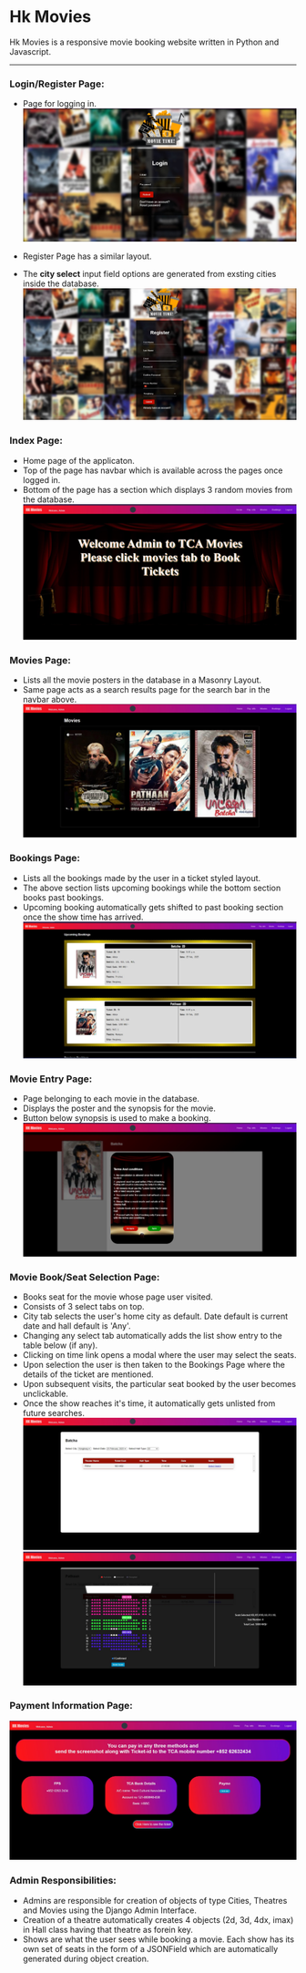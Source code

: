 # Hk Movies

 Hk Movies is a responsive movie booking website written in Python and Javascript.
___
### Login/Register Page:
- Page for logging in.
![image](https://raw.githubusercontent.com/Abhitator216/TCA_HK_Movies_Ticketing/main/FinalProject/documents/1.jpg)

- Register Page has a similar layout. 
- The **city select** input field options are generated from exsting cities inside the database.
![image](https://raw.githubusercontent.com/Abhitator216/TCA_HK_Movies_Ticketing/main/FinalProject/documents/2.jpg)

### Index Page:
- Home page of the applicaton. 
- Top of the page has navbar which is available across the pages once logged in. 
- Bottom of the page has a section which displays 3 random movies from the database.
![image](https://raw.githubusercontent.com/Abhitator216/TCA_HK_Movies_Ticketing/main/FinalProject/documents/3.jpg)

### Movies Page:
- Lists all the movie posters in the database in a Masonry Layout.
- Same page acts as a search results page for the search bar in the navbar above.
![image](https://raw.githubusercontent.com/Abhitator216/TCA_HK_Movies_Ticketing/main/FinalProject/documents/4.jpg)

### Bookings Page:
- Lists all the bookings made by the user in a ticket styled layout. 
- The above section lists upcoming bookings while the bottom section books past bookings.
- Upcoming booking automatically gets shifted to past booking section once the show time has arrived.
![image](https://raw.githubusercontent.com/Abhitator216/TCA_HK_Movies_Ticketing/main/FinalProject/documents/5.jpg)

### Movie Entry Page:
- Page belonging to each movie in the database.
- Displays the poster and the synopsis for the movie.
- Button below synopsis is used to make a booking.
![image](https://raw.githubusercontent.com/Abhitator216/TCA_HK_Movies_Ticketing/main/FinalProject/documents/6.jpg)

### Movie Book/Seat Selection Page:
- Books seat for the movie whose page user visited.
- Consists of 3 select tabs on top.
- City tab selects the user's home city as default. Date default is current date and hall default is 'Any'.
- Changing any select tab automatically adds the list show entry to the table below (if any).
- Clicking on time link opens a modal where the user may select the seats.
- Upon selection the user is then taken to the Bookings Page where the details of the ticket are mentioned.
- Upon subsequent visits, the particular seat booked by the user becomes unclickable.
- Once the show reaches it's time, it automatically gets unlisted from future searches.
![image](https://raw.githubusercontent.com/Abhitator216/TCA_HK_Movies_Ticketing/main/FinalProject/documents/7.jpg)
![image](https://raw.githubusercontent.com/Abhitator216/TCA_HK_Movies_Ticketing/main/FinalProject/documents/8.jpg)

### Payment Information Page:
![image](https://raw.githubusercontent.com/Abhitator216/TCA_HK_Movies_Ticketing/main/FinalProject/documents/9.jpg)
### Admin Responsibilities:
- Admins are responsible for creation of objects of type Cities, Theatres and Movies using the Django Admin Interface. 
- Creation of a theatre automatically creates 4 objects (2d, 3d, 4dx, imax) in Hall class having that theatre as forein key.
- Shows are what the user sees while booking a movie. Each show has its own set of seats in the form of a JSONField which are automatically generated during object creation.
